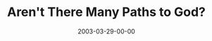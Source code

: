 ---
layout: message
category: message
series: "Go Ahead and Ask"
title: "Aren't There Many Paths to God?"
date: 2003-03-29-00-00
message_id: 233
audio: "http://s3.amazonaws.com/crossroads-media/media/legacy/mp3/GoAheadAndAsk_03-30-03-Many_Paths.mp3"
audio-duration: "37:49"
explicit: false
---
